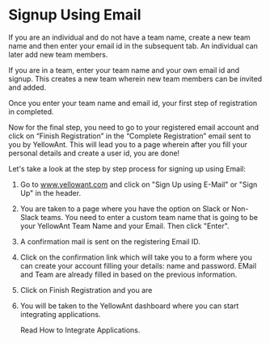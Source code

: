 # Signup Using Email

If you are an individual and do not have a team name, create a new team name and then enter your email id in the subsequent tab. An individual can later add new team members.

If you are in a team, enter your team name and your own email id and signup. This creates a new team wherein new team members can be invited and added.

Once you enter your team name and email id, your first step of registration in completed.

Now for the final step, you need to go to your registered email account and click on “Finish Registration” in the “Complete Registration” email sent to you by YellowAnt. This will lead you to a page wherein after you fill your personal details and create a user id, you are done!

Let's take a look at the step by step process for signing up using Email:

1. Go to www.yellowant.com and click on "Sign Up using E-Mail" or "Sign Up" in the header.
2. You are taken to a page where you have the option on Slack or Non-Slack teams. You need to enter a custom team name that is going to be your YellowAnt Team Name and your Email. Then click "Enter".
3. A confirmation mail is sent on the registering Email ID.
4. Click on the confirmation link which will take you to a form where you can create your account filling your details: name and password. EMail and Team are already filled in based on the previous information.
5. Click on Finish Registration and you are 
6. You will be taken to the YellowAnt dashboard where you can start integrating applications.

   Read How to Integrate Applications.



